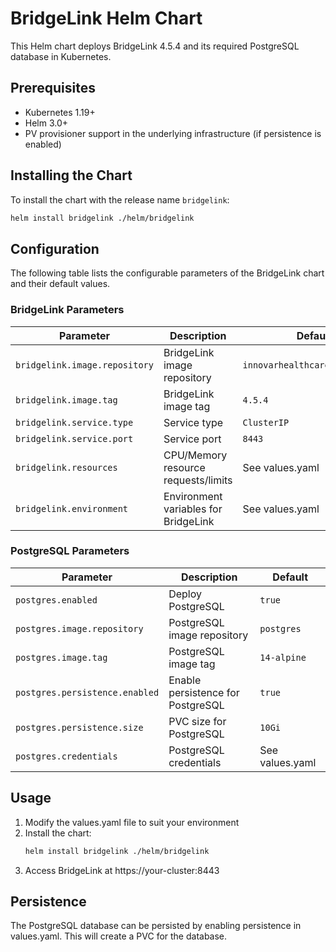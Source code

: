 # BridgeLink Helm Chart

This Helm chart deploys BridgeLink 4.5.4 and its required PostgreSQL database in Kubernetes.

## Prerequisites

- Kubernetes 1.19+
- Helm 3.0+
- PV provisioner support in the underlying infrastructure (if persistence is enabled)

## Installing the Chart

To install the chart with the release name `bridgelink`:

```bash
helm install bridgelink ./helm/bridgelink
```

## Configuration

The following table lists the configurable parameters of the BridgeLink chart and their default values.

### BridgeLink Parameters

| Parameter | Description | Default |
|-----------|-------------|---------|
| `bridgelink.image.repository` | BridgeLink image repository | `innovarhealthcare/bridgelink` |
| `bridgelink.image.tag` | BridgeLink image tag | `4.5.4` |
| `bridgelink.service.type` | Service type | `ClusterIP` |
| `bridgelink.service.port` | Service port | `8443` |
| `bridgelink.resources` | CPU/Memory resource requests/limits | See values.yaml |
| `bridgelink.environment` | Environment variables for BridgeLink | See values.yaml |

### PostgreSQL Parameters

| Parameter | Description | Default |
|-----------|-------------|---------|
| `postgres.enabled` | Deploy PostgreSQL | `true` |
| `postgres.image.repository` | PostgreSQL image repository | `postgres` |
| `postgres.image.tag` | PostgreSQL image tag | `14-alpine` |
| `postgres.persistence.enabled` | Enable persistence for PostgreSQL | `true` |
| `postgres.persistence.size` | PVC size for PostgreSQL | `10Gi` |
| `postgres.credentials` | PostgreSQL credentials | See values.yaml |

## Usage

1. Modify the values.yaml file to suit your environment
2. Install the chart:
   ```bash
   helm install bridgelink ./helm/bridgelink
   ```
3. Access BridgeLink at https://your-cluster:8443

## Persistence

The PostgreSQL database can be persisted by enabling persistence in values.yaml. This will create a PVC for the database.